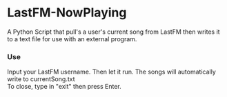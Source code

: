 # LastFM-NowPlaying
A Python Script that pull's a user's current song from LastFM then writes it to a text file for use with an external program.  

### Use
Input your LastFM username. Then let it run. The songs will automatically write to currentSong.txt  
To close, type in "exit" then press Enter.
